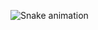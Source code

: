 ![Snake animation](https://raw.githubusercontent.com/laBHaZe06/laBHaZe06/bcf76858d467fd2ee6aecba3c11104539191c91c/github-contribution-grid-snake.svg)




